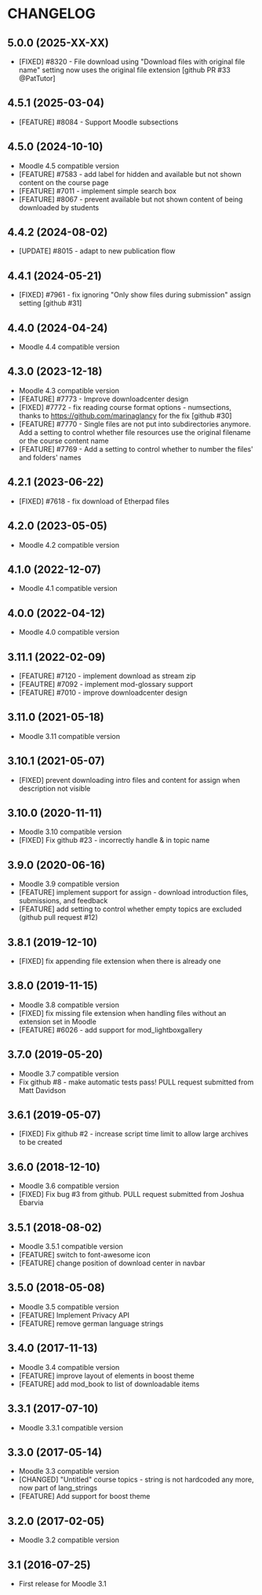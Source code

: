 CHANGELOG
=========

5.0.0 (2025-XX-XX)
------------------
* [FIXED] #8320 - File download using "Download files with original file name" setting now uses the original file extension [github PR #33 @PatTutor]

4.5.1 (2025-03-04)
------------------
* [FEATURE] #8084 - Support Moodle subsections

4.5.0 (2024-10-10)
------------------
* Moodle 4.5 compatible version
* [FEATURE] #7583 - add label for hidden and available but not shown content on the course page
* [FEATURE] #7011 - implement simple search box
* [FEATURE] #8067 - prevent available but not shown content of being downloaded by students

4.4.2 (2024-08-02)
------------------
* [UPDATE] #8015 - adapt to new publication flow

4.4.1 (2024-05-21)
------------------
* [FIXED] #7961 - fix ignoring "Only show files during submission" assign setting [github #31]


4.4.0 (2024-04-24)
------------------
* Moodle 4.4 compatible version


4.3.0 (2023-12-18)
------------------
* Moodle 4.3 compatible version
* [FEATURE] #7773 - Improve downloadcenter design
* [FIXED] #7772 - fix reading course format options - numsections, thanks to https://github.com/marinaglancy for the fix [github #30]
* [FEATURE] #7770 - Single files are not put into subdirectories anymore. Add a setting to control whether file resources use the original filename or the course content name
* [FEATURE] #7769 - Add a setting to control whether to number the files' and folders' names 


4.2.1 (2023-06-22)
------------------
* [FIXED] #7618 - fix download of Etherpad files

4.2.0 (2023-05-05)
------------------

* Moodle 4.2 compatible version


4.1.0 (2022-12-07)
------------------

* Moodle 4.1 compatible version


4.0.0 (2022-04-12)
------------------

* Moodle 4.0 compatible version


3.11.1 (2022-02-09)
------------------

* [FEATURE] #7120 - implement download as stream zip
* [FEAUTRE] #7092 - implement mod-glossary support
* [FEATURE] #7010 - improve downloadcenter design


3.11.0 (2021-05-18)
------------------

* Moodle 3.11 compatible version


3.10.1 (2021-05-07)
-------------------

* [FIXED] prevent downloading intro files and content for assign when description not visible


3.10.0 (2020-11-11)
------------------

* Moodle 3.10 compatible version
* [FIXED] Fix github #23 - incorrectly handle & in topic name

3.9.0 (2020-06-16)
------------------

* Moodle 3.9 compatible version
* [FEATURE] implement support for assign - download introduction files, submissions, and feedback
* [FEATURE] add setting to control whether empty topics are excluded (github pull request #12)


3.8.1 (2019-12-10)
------------------

* [FIXED] fix appending file extension when there is already one


3.8.0 (2019-11-15)
------------------

* Moodle 3.8 compatible version
* [FIXED] fix missing file extension when handling files without an extension set in Moodle
* [FEATURE] #6026 - add support for mod_lightboxgallery

3.7.0 (2019-05-20)
------------------

* Moodle 3.7 compatible version
* Fix github #8 - make automatic tests pass! PULL request submitted from Matt Davidson


3.6.1 (2019-05-07)
------------------

* [FIXED] Fix github #2 - increase script time limit to allow large archives to be created


3.6.0 (2018-12-10)
------------------

* Moodle 3.6 compatible version
* [FIXED] Fix bug #3 from github. PULL request submitted from Joshua Ebarvia


3.5.1 (2018-08-02)
------------------

* Moodle 3.5.1 compatible version
* [FEATURE] switch to font-awesome icon
* [FEATURE] change position of download center in navbar


3.5.0 (2018-05-08)
------------------

* Moodle 3.5 compatible version
* [FEATURE] Implement Privacy API
* [FEATURE] remove german language strings


3.4.0 (2017-11-13)
------------------

* Moodle 3.4 compatible version
* [FEATURE] improve layout of elements in boost theme
* [FEATURE] add mod_book to list of downloadable items


3.3.1 (2017-07-10)
------------------

* Moodle 3.3.1 compatible version


3.3.0 (2017-05-14)
------------------

* Moodle 3.3 compatible version
* [CHANGED] "Untitled" course topics - string is not hardcoded any more, now part of lang_strings
* [FEATURE] Add support for boost theme


3.2.0 (2017-02-05)
------------------

* Moodle 3.2 compatible version


3.1 (2016-07-25)
----------------

* First release for Moodle 3.1
